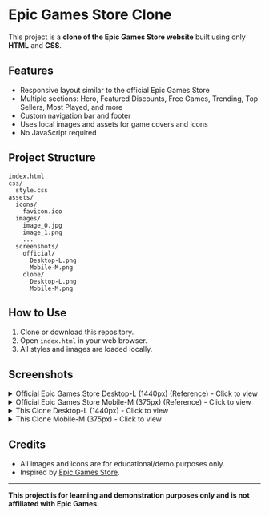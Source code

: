 # Epic Games Store Clone

This project is a **clone of the Epic Games Store website** built using only **HTML** and **CSS**.

## Features

- Responsive layout similar to the official Epic Games Store
- Multiple sections: Hero, Featured Discounts, Free Games, Trending, Top Sellers, Most Played, and more
- Custom navigation bar and footer
- Uses local images and assets for game covers and icons
- No JavaScript required

## Project Structure

```
index.html
css/
  style.css
assets/
  icons/
    favicon.ico
  images/
    image_0.jpg
    image_1.png
    ...
  screenshots/
    official/
      Desktop-L.png
      Mobile-M.png
    clone/
      Desktop-L.png
      Mobile-M.png
```

## How to Use

1. Clone or download this repository.
2. Open `index.html` in your web browser.
3. All styles and images are loaded locally.


## Screenshots

<details>
  <summary>Official Epic Games Store Desktop-L (1440px) (Reference) - Click to view</summary>

![Epic Games Store Main Screenshot](/assets/screenshots/official/Desktop-L.png)

</details>

<details>
  <summary>Official Epic Games Store Mobile-M (375px) (Reference) - Click to view</summary>

![Epic Games Store Main Screenshot](/assets/screenshots/official/Mobile-M.png)

</details>

<details>
  <summary>This Clone Desktop-L (1440px) - Click to view</summary>

![Epic Games Store Clone Screenshot](assets/screenshots/clone/Desktop-L.png)

</details>

<details>
  <summary>This Clone Mobile-M (375px) - Click to view</summary>

![Epic Games Store Clone Screenshot](assets/screenshots/clone/Mobile-M.png)

</details>

## Credits

- All images and icons are for educational/demo purposes only.
- Inspired by [Epic Games Store](https://store.epicgames.com/en-US/).

---

**This project is for learning and demonstration purposes only and is not affiliated with Epic Games.**
